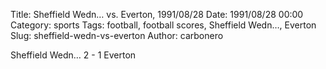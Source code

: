 Title: Sheffield Wedn… vs. Everton, 1991/08/28
Date: 1991/08/28 00:00
Category: sports
Tags: football, football scores, Sheffield Wedn…, Everton
Slug: sheffield-wedn-vs-everton
Author: carbonero


Sheffield Wedn… 2 - 1 Everton
